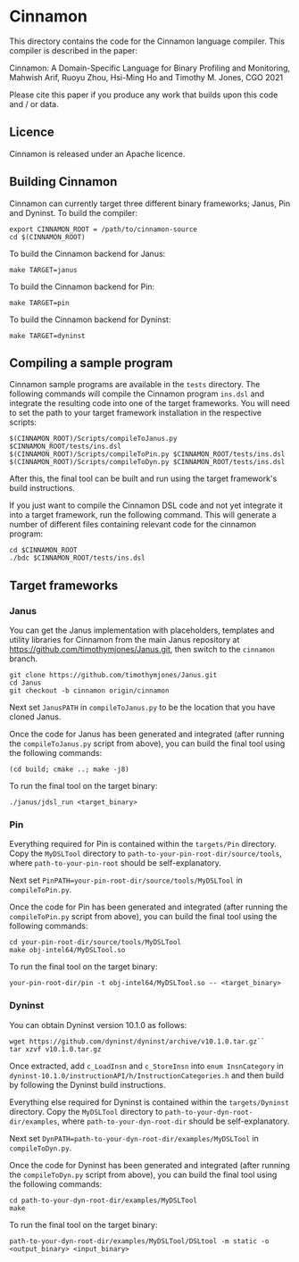 # Cinnamon

This directory contains the code for the Cinnamon language compiler.  This compiler is described in the paper:

Cinnamon: A Domain-Specific Language for Binary Profiling and Monitoring,
Mahwish Arif, Ruoyu Zhou, Hsi-Ming Ho and Timothy M. Jones,
CGO 2021

Please cite this paper if you produce any work that builds upon this code and / or data.

## Licence

Cinnamon is released under an Apache licence.

## Building Cinnamon

Cinnamon can currently target three different binary frameworks; Janus, Pin and Dyninst.  To build the compiler:

```shell-session
export CINNAMON_ROOT = /path/to/cinnamon-source
cd $(CINNAMON_ROOT)
```

To build the Cinnamon backend for Janus:

```shell-session
make TARGET=janus
```

To build the Cinnamon backend for Pin:

```shell-session
make TARGET=pin
```

To build the Cinnamon backend for Dyninst:

```shell-session
make TARGET=dyninst
```

## Compiling a sample program

Cinnamon sample programs are available in the  `tests` directory.  The following commands will compile the Cinnamon program `ins.dsl` and integrate the resulting code into one of the target frameworks. You will need to set the path to your target framework installation in the respective scripts:

```shell-session
$(CINNAMON_ROOT)/Scripts/compileToJanus.py $CINNAMON_ROOT/tests/ins.dsl
$(CINNAMON_ROOT)/Scripts/compileToPin.py $CINNAMON_ROOT/tests/ins.dsl
$(CINNAMON_ROOT)/Scripts/compileToDyn.py $CINNAMON_ROOT/tests/ins.dsl
```

After this, the final tool can be built and run using the target framework's build instructions.

If you just want to compile the Cinnamon DSL code and not yet integrate it into a target framework, run the following command.  This will generate a number of different files containing relevant code for the cinnamon program:

```shell-session
cd $CINNAMON_ROOT
./bdc $CINNAMON_ROOT/tests/ins.dsl
```


## Target frameworks

### Janus

You can get the Janus implementation with placeholders, templates and utility libraries for Cinnamon from the main Janus repository at https://github.com/timothymjones/Janus.git, then switch to the `cinnamon` branch.

```shell-session
git clone https://github.com/timothymjones/Janus.git
cd Janus
git checkout -b cinnamon origin/cinnamon
```

Next set `JanusPATH` in `compileToJanus.py` to be the location that you have cloned Janus.

Once the code for Janus has been generated and integrated (after running the `compileToJanus.py` script from above), you can build the final tool using the following commands:

```shell-session
(cd build; cmake ..; make -j8)
```

To run the final tool on the target binary:

```shell-session
./janus/jdsl_run <target_binary>
```

### Pin

Everything required for Pin is contained within the `targets/Pin` directory.  Copy the `MyDSLTool` directory to `path-to-your-pin-root-dir/source/tools`, where `path-to-your-pin-root` should be self-explanatory.

Next set `PinPATH=your-pin-root-dir/source/tools/MyDSLTool` in `compileToPin.py`.

Once the code for Pin has been generated and integrated (after running the `compileToPin.py` script from above), you can build the final tool using the following commands:

```shell-session
cd your-pin-root-dir/source/tools/MyDSLTool
make obj-intel64/MyDSLTool.so
```

To run the final tool on the target binary:

```shell-session
your-pin-root-dir/pin -t obj-intel64/MyDSLTool.so -- <target_binary>
```

### Dyninst

You can obtain Dyninst version 10.1.0 as follows:

```shell-session
wget https://github.com/dyninst/dyninst/archive/v10.1.0.tar.gz``
tar xzvf v10.1.0.tar.gz
```

Once extracted, add `c_LoadInsn` and `c_StoreInsn` into `enum InsnCategory` in `dyninst-10.1.0/instructionAPI/h/InstructionCategories.h` and then build by following the Dyninst build instructions.

Everything else required for Dyninst is contained within the `targets/Dyninst` directory.  Copy the `MyDSLTool` directory to `path-to-your-dyn-root-dir/examples`, where `path-to-your-dyn-root-dir` should be self-explanatory.

Next set `DynPATH=path-to-your-dyn-root-dir/examples/MyDSLTool` in `compileToDyn.py`.

Once the code for Dyninst has been generated and integrated (after running the `compileToDyn.py` script from above), you can build the final tool using the following commands:

```shell-session
cd path-to-your-dyn-root-dir/examples/MyDSLTool
make
```

To run the final tool on the target binary:

```shell-session
path-to-your-dyn-root-dir/examples/MyDSLTool/DSLtool -m static -o <output_binary> <input_binary>
```
